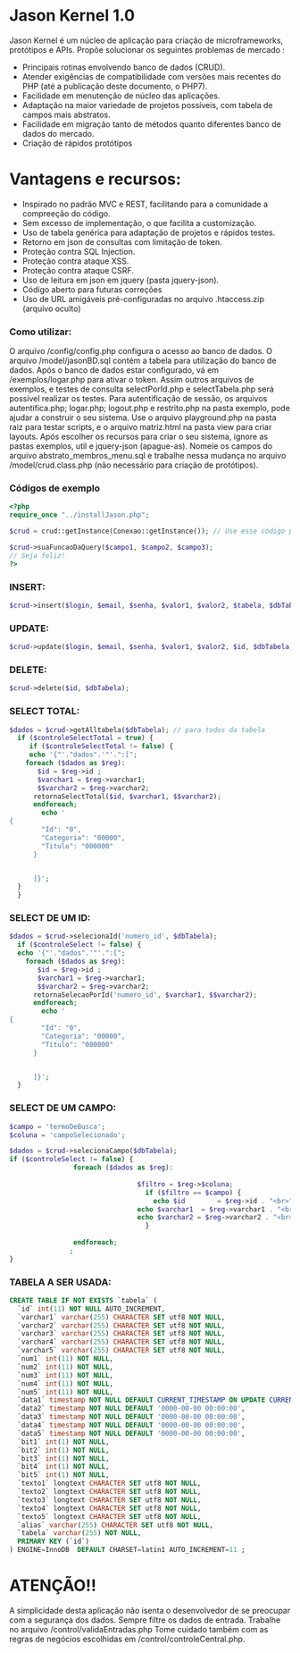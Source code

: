 # Jason Kernel 1.0

 Jason Kernel é um núcleo de aplicação para criação de microframeworks, protótipos e APIs. Propõe solucionar os seguintes problemas de mercado :

  - Principais rotinas envolvendo banco de dados (CRUD).
  - Atender exigências de compatibilidade com versões mais recentes do PHP (até a publicação deste documento, o PHP7).
  - Facilidade em menutenção de núcleo das aplicações.
  - Adaptação na maior variedade de projetos possíveis, com tabela de campos mais abstratos.
  - Facilidade em migração tanto de métodos quanto diferentes banco de dados do mercado.
  - Criação de rápidos protótipos 

# Vantagens e recursos:

  - Inspirado no padrão MVC e REST, facilitando para a comunidade a compreeção do código.
  - Sem excesso de implementação, o que facilita a customização. 
  - Uso de tabela genérica para adaptação de projetos e rápidos testes.
  - Retorno em json de consultas com limitação de token.
  - Proteção contra SQL Injection.
  - Proteção contra ataque XSS.
  - Proteção contra ataque CSRF.
  - Uso de leitura em json em jquery (pasta jquery-json).
  - Código aberto para futuras correções
  - Uso de URL amigáveis pré-configuradas no arquivo .htaccess.zip (arquivo oculto)

### Como utilizar:
O arquivo /config/config.php configura o acesso ao banco de dados. O arquivo /model/jasonBD.sql contém a  tabela para utilização do banco de dados. Após o banco de dados estar configurado, vá em /exemplos/logar.php para ativar o token. Assim outros arquivos de exemplos, e testes de consulta selectPorId.php e selectTabela.php será possível realizar os testes. Para autentificação de sessão, os arquivos autentifica.php; logar.php; logout.php e restrito.php na pasta exemplo, pode ajudar a construir o seu sistema.  Use o arquivo playground.php na pasta raiz para testar scripts, e o arquivo matriz.html na pasta view para criar layouts. Após escolher os recursos para criar o seu sistema, ignore as pastas exemplos, util e jquery-json (apague-as). Nomeie os campos do arquivo abstrato_membros_menu.sql e trabalhe nessa mudança no arquivo /model/crud.class.php (não necessário para criação de protótipos).  

### Códigos de exemplo
```php
<?php 
require_once "../installJason.php";

$crud = crud::getInstance(Conexao::getInstance()); // Use esse código para multistância de DB: $crud = crud::getInstance(Conexao::getInstanceMultiton('seuBanco'));

$crud->suaFuncaoDaQuery($campo1, $campo2, $campo3);
// Seja feliz!
?>
```
### INSERT:
```PHP
$crud->insert($login, $email, $senha, $valor1, $valor2, $tabela, $dbTabela);
```

### UPDATE:
```PHP
$crud->update($login, $email, $senha, $valor1, $valor2, $id, $dbTabela);
```

### DELETE:
```PHP
$crud->delete($id, $dbTabela);
```
### SELECT TOTAL:
```PHP
$dados = $crud->getAlltabela($dbTabela); // para todos da tabela
  if ($controleSelectTotal = true) {
     if ($controleSelectTotal != false) {
     echo '{"'."dados".'"'.":[";
    foreach ($dados as $reg): 
       $id = $reg->id ;
       $varchar1 = $reg->varchar1;
       $$varchar2 = $reg->varchar2;
      retornaSelectTotal($id, $varchar1, $$varchar2);
      endforeach; 
        echo ' 
{
        "Id": "0",
        "Categoria": "00000",
        "Titulo": "000000"
      }


      ]}';
  } 
  }
```
### SELECT DE UM ID:
```PHP
$dados = $crud->selecionaId('numero_id', $dbTabela); 
  if ($controleSelect != false) {
  echo '{"'."dados".'"'.":[";
    foreach ($dados as $reg): 
       $id = $reg->id ;
       $varchar1 = $reg->varchar1;
       $$varchar2 = $reg->varchar2;
      retornaSelecaoPorId('numero_id', $varchar1, $$varchar2);
      endforeach; 
        echo ' 
{
        "Id": "0",
        "Categoria": "00000",
        "Titulo": "000000"
      }


      ]}';
  }
```

### SELECT DE UM CAMPO:
```PHP
$campo = 'termoDeBusca'; 
$coluna = 'campoSelecionado';

$dados = $crud->selecionaCampo($dbTabela);
if ($controleSelect != false) {
                foreach ($dados as $reg):
                                
                                $filtro = $reg->$coluna;
                                  if ($filtro == $campo) {
                                    echo $id        = $reg->id . "<br>";
                                echo $varchar1  = $reg->varchar1 . "<br>";
                                echo $varchar2 = $reg->varchar2 . "<br>";
                                  }
                                
                endforeach;
               ;
}
```
### TABELA A SER USADA:
```SQL
CREATE TABLE IF NOT EXISTS `tabela` (
  `id` int(11) NOT NULL AUTO_INCREMENT,
  `varchar1` varchar(255) CHARACTER SET utf8 NOT NULL,
  `varchar2` varchar(255) CHARACTER SET utf8 NOT NULL,
  `varchar3` varchar(255) CHARACTER SET utf8 NOT NULL,
  `varchar4` varchar(255) CHARACTER SET utf8 NOT NULL,
  `varchar5` varchar(255) CHARACTER SET utf8 NOT NULL,
  `num1` int(11) NOT NULL,
  `num2` int(11) NOT NULL,
  `num3` int(11) NOT NULL,
  `num4` int(11) NOT NULL,
  `num5` int(11) NOT NULL,
  `data1` timestamp NOT NULL DEFAULT CURRENT_TIMESTAMP ON UPDATE CURRENT_TIMESTAMP,
  `data2` timestamp NOT NULL DEFAULT '0000-00-00 00:00:00',
  `data3` timestamp NOT NULL DEFAULT '0000-00-00 00:00:00',
  `data4` timestamp NOT NULL DEFAULT '0000-00-00 00:00:00',
  `data5` timestamp NOT NULL DEFAULT '0000-00-00 00:00:00',
  `bit1` int(1) NOT NULL,
  `bit2` int(1) NOT NULL,
  `bit3` int(1) NOT NULL,
  `bit4` int(1) NOT NULL,
  `bit5` int(1) NOT NULL,
  `texto1` longtext CHARACTER SET utf8 NOT NULL,
  `texto2` longtext CHARACTER SET utf8 NOT NULL,
  `texto3` longtext CHARACTER SET utf8 NOT NULL,
  `texto4` longtext CHARACTER SET utf8 NOT NULL,
  `texto5` longtext CHARACTER SET utf8 NOT NULL,
  `alias` varchar(255) CHARACTER SET utf8 NOT NULL,
  `tabela` varchar(255) NOT NULL,
  PRIMARY KEY (`id`)
) ENGINE=InnoDB  DEFAULT CHARSET=latin1 AUTO_INCREMENT=11 ;
```

# ATENÇÃO!!

A simplicidade desta aplicação não isenta o desenvolvedor de se preocupar com a segurança dos dados. Sempre filtre os dados de entrada. Trabalhe no arquivo /control/validaEntradas.php
Tome cuidado também com as regras de negócios escolhidas em /control/controleCentral.php.